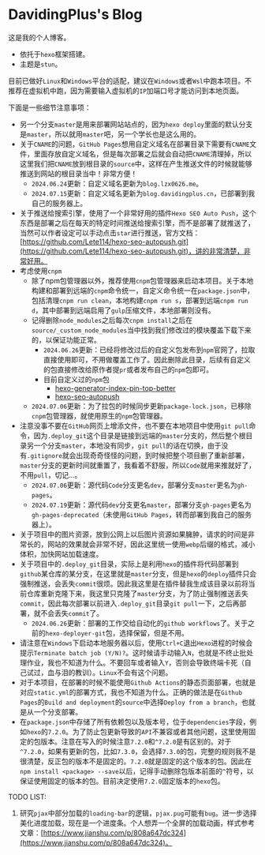 # DavidingPlus's Blog

这是我的个人博客。

- 依托于`hexo`框架搭建。
- 主题是`stun`。

目前已做好`Linux`和`Windows`平台的适配，建议在`Windows`或者`Wsl`中跑本项目。不推荐在虚拟机中跑，因为需要输入虚拟机的`IP`加端口号才能访问到本地页面。

下面是一些细节注意事项：

- 另一个分支`master`是用来部署网站站点的，因为`hexo deploy`里面的默认分支是`master`，所以就用`master`吧，另一个学长也是这么用的。
- 关于`CNAME`的问题，`GitHub Pages`想用自定义域名在部署目录下需要有`CNAME`文件，里面存放自定义域名，但是每次部署之后就会自动把`CNAME`清理掉，所以这里我们把`CNAME`放到根目录的`source`中，这样在产生推送文件的时候就能够推送到网站的根目录当中！非常方便！
  - `2024.06.24`更新：自定义域名更新为`blog.lzx0626.me`。
  - `2024.07.15`更新：自定义域名更新为`blog.davidingplus.cn`，已部署到我自己的服务器上。
- 关于推送给搜索引擎，使用了一个非常好用的插件`Hexo SEO Auto Push`，这个东西是部署之后在每天的特定时间推送给搜索引擎，而不是部署了就推送了，当然可以作者设定可以手动点击`star`进行推送，官方文档：[https://github.com/Lete114/hexo-seo-autopush.git](https://github.com/Lete114/hexo-seo-autopush.git)，讲的非常清楚，非常好用。
- 考虑使用`cnpm`
  - 除了npm包管理器以外，推荐使用`cnpm`包管理器来启动本项目。关于本地构建和部署到远端的`cnpm`命令统一，自定义命令统一在`package.json`中，包括清理`cnpm run clean`，本地构建`cnpm run s`，部署到远端`cnpm run d`，其中部署到远端启用了`gulp`压缩文件，本地部署则没有。
  - 记得删除`node_modules`之后每次`cnpm install`之后在`source/_custom_node_modules`当中找到我们修改过的模块覆盖下载下来的，以保证功能正常。
    - `2024.06.26`更新：已经将修改过后的自定义包发布到`npm`官网了，拉取直接使用即可，不用做覆盖工作了。因此删除此目录，后续有自定义的包直接修改给原作者提`pr`或者发布自己的`npm`包即可。
    - 目前自定义过的`npm`包
      - [hexo-generator-index-pin-top-better](https://github.com/DavidingPlus/hexo-generator-index-pin-top-better)
      - [hexo-seo-autopush](https://github.com/Lete114/Hexo-SEO-AutoPush)
  - `2024.07.06`更新：为了拉包的时候同步更新`package-lock.json`，已移除`cnpm`包管理器，就使用原生的`npm`包管理器。
- 注意没事不要在`GitHub`网页上增添文件，也不要在本地项目中使用`git pull`命令，因为`.deploy_git`这个目录是链接到远端的`master`分支的，然后整个根目录另一个分支`master`，本地没有同步，`git pull`的话在切换，由于没有`.gitignore`就会出现奇奇怪怪的问题，到时候把整个项目删了重新部署，`master`分支的更新时间就重置了，我看着不舒服，所以`Code`就用来推就好了，不用`pull`，切记...。
  - `2024.07.06`更新：源代码`Code`分支更名`dev`，部署分支`master`更名为`gh-pages`。
  - `2024.07.19`更新：源代码`dev`分支更名`master`，部署分支`gh-pages`更名为`gh-pages-deprecated`（未使用`GitHub Pages`，转而部署到我自己的服务器上）。
- 关于项目中的图片资源，放到公网上以后图片资源如果臃肿，请求的时间是非常长的，网站的效果就会非常不好，因此这里统一使用`webp`后缀的格式，减小体积，加快网站加载速度。
- 关于项目中的`.deploy_git`目录，实际上是利用`hexo`的插件将代码部署到`github`某仓库的某分支，在这里就是`master`分支，但是`hexo`的`deploy`插件只会强制推送，会丢失`commit`很烦。因此我这里是在插件替我生成该目录以前将当前仓库重新克隆下来，我这里只克隆了`master`分支，为了防止强制推送丢失`commit`，因此每次部署以前进入`.deploy_git`目录`git pull`一下，之后再部署，就不会丢失`commit`了。
  - `2024.06.26`更新：部署的工作交给自动化的`github workflows`了。关于之前的`hexo-deployer-git`包，选择保留，但是不用。
- 请注意在`Windows`下启动本地服务器以后，使用`Ctrl+C`退出`Hexo`进程的时候会提示`Terminate batch job (Y/N)?`。这时候请手动输入`N`，也就是不终止批处理作业，我也不知道为什么。不要回车或者输入`Y`，否则会导致终端卡死（自己试过，血与泪的教训）。`Linux`不会有这个问题。
- 对于本项目，在部署的时候不能使用`Github Actions`的静态页面部署，也就是对应`static.yml`的部署方式，我也不知道为什么。正确的做法是在`Github Pages`的`Build and deployment`的`source`中选择`Deploy from a branch`，也就是从一个分支部署。
- 在`package.json`中存储了所有依赖包以及版本号，位于`dependencies`字段，例如`hexo`的`7.2.0`。为了防止包更新导致的`API`不兼容或者其他问题，这里使用固定的包版本。注意在写入的时候注意`7.2.0`和`^7.2.0`是有区别的。对于`^7.2.0`，如果有更新的包，比如`7.3.0`，会选择`7.3.0`的包，完整的规则我不是很清楚，反正包的版本不是固定的。`7.2.0`就是固定的这个版本的包。因此在`npm install <package> --save`以后，记得手动删除包版本前面的`^`符号，以保证使用固定的版本的包。目前决定使用`7.2.0`固定版本的`hexo`包。

TODO LIST:

1. 研究`pjax`中部分加载的`loading-bar`的逻辑，`pjax.pug`可能有`bug`。进一步选择美化进度加载，现在是一个进度条。个人想弄一个全屏的加载动画，样式参考文章：[https://www.jianshu.com/p/808a647dc324](https://www.jianshu.com/p/808a647dc324)。

